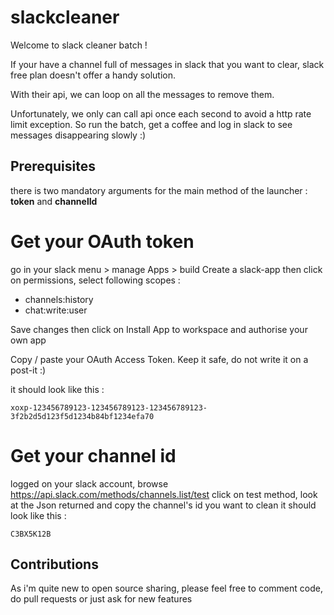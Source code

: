 # slackcleaner

Welcome to slack cleaner batch !

If your have a channel full of messages in slack that you want to clear, slack free plan doesn't offer a handy solution.

With their api, we can loop on all the messages to remove them.

Unfortunately, we only can call api once each second to avoid a http rate limit exception. So run the batch, get a coffee and log in slack to see messages disappearing slowly :)

## Prerequisites
there is two mandatory arguments for the main method of the launcher : **token** and **channelId**

# Get your OAuth token
go in your slack menu > manage Apps > build 
Create a slack-app then click on permissions, select following scopes :

- channels:history
- chat:write:user

Save changes then click on Install App to workspace and authorise your own app

Copy / paste your OAuth Access Token. Keep it safe, do not write it on a post-it :)

it should look like this :

```
xoxp-123456789123-123456789123-123456789123-3f2b2d5d123f5d1234b84bf1234efa70
```

# Get your channel id
logged on your slack account, 
browse https://api.slack.com/methods/channels.list/test
click on test method, look at the Json returned and copy the channel's id you want to clean
it should look like this :

```
C3BX5K12B
```

## Contributions
As i'm quite new to open source sharing, please feel free to comment code, do pull requests or just ask for new features


